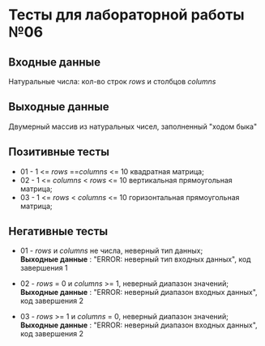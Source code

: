 # Тесты для лабораторной работы №06

## Входные данные

Натуральные числа: кол-во строк _rows_ и столбцов _columns_

## Выходные данные

Двумерный массив из натуральных чисел, заполненный "ходом быка"

## Позитивные тесты

- 01 - 1 <= _rows_ ==_columns_ <= 10 квадратная матрица;
- 02 - 1 <= _columns_ < _rows_ <= 10 вертикальная прямоугольная матрица;
- 03 - 1 <= _rows_ < _columns_ <= 10 горизонтальная прямоугольная матрица;

## Негативные тесты

- 01 - _rows_ и _columns_ не числа, неверный тип данных; <br />
__Выходные данные__ : "ERROR: неверный тип входных данных", код завершения 1

- 02 - _rows_ = 0 и _columns_ >= 1, неверный диапазон значений; <br />
__Выходные данные__ : "ERROR: неверный диапазон входных данных", код завершения 2

- 03 - _rows_ >= 1 и _columns_ = 0, неверный диапазон значений; <br />
__Выходные данные__ : "ERROR: неверный диапазон входных данных", код завершения 2


